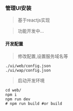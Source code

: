 ### 管理UI安装 

> 基于reactjs实现 

> 功能开发中...

#### 开发配置

> 修改配置,设置服务域名等

```
./ui/web/config.json
./ui/wap/config.json
```

> 启动开发环境

```
cd web/
npm i
npm run dev
# npm run build #or build
```

